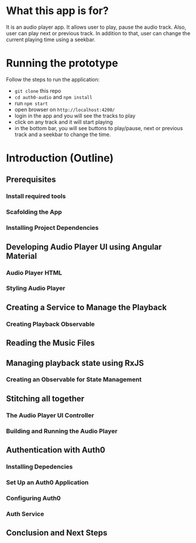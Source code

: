 # What this app is for?

It is an audio player app. It allows user to play, pause the audio track. Also, user can play next or previous track. In addition to that, user can change the current playing time using a seekbar.

# Running the prototype
Follow the steps to run the application:

* `git clone` this repo
* `cd auth0-audio` and `npm install`
* run `npm start`
* open browser on `http://localhost:4200/`
* login in the app and you will see the tracks to play
* click on any track and it will start playing
* in the bottom bar, you will see buttons to play/pause, next or previous track and a seekbar to change the time.

# Introduction (Outline)

## Prerequisites
### Install required tools
### Scafolding the App
### Installing Project Dependencies

## Developing Audio Player UI using Angular Material
### Audio Player HTML
### Styling Audio Player

## Creating a Service to Manage the Playback
### Creating Playback Observable

## Reading the Music Files

## Managing playback state using RxJS
### Creating an Observable for State Management

## Stitching all together
### The Audio Player UI Controller
### Building and Running the Audio Player

## Authentication with Auth0
### Installing Depedencies
### Set Up an Auth0 Application
### Configuring Auth0
### Auth Service

## Conclusion and Next Steps
